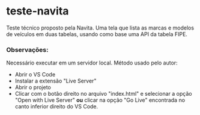 # teste-navita
Teste técnico proposto pela Navita. Uma tela que lista as marcas e modelos de veículos em duas tabelas, usando como base uma API da tabela FIPE.

### Observações:
Necessário executar em um servidor local. Método usado pelo autor:
 - Abrir o VS Code
 - Instalar a extensão "Live Server"
 - Abrir o projeto
 - Clicar com o botão direito no arquivo "index.html" e selecionar a opção "Open with Live Server" **ou** clicar na opção "Go Live" encontrada no canto inferior direito do VS Code.
